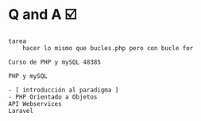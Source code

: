 # Q and A ☑️
    
    tarea 
        hacer lo mismo que bucles.php pero con bucle for

    Curso de PHP y mySQL 48385

    PHP y mySQL

    - [ introducción al paradigma ]
    - PHP Orientado a Objetos
    API Webservices
    Laravel

    